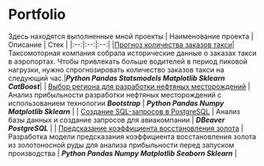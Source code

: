 # Portfolio
Здесь находятся выполненные мной проекты
| Наименование проекта | Описание | Стек |
|:--:|:--:|:--:|
|[Прогноз количества заказов такси](https://github.com/ziovov/Portfolio/tree/main/taxi)|Таксомоторная компания собрала исторические данные о заказах такси в аэропортах. Чтобы привлекать больше водителей в период пиковой нагрузки, нужно спрогнозировать количество заказов такси на следующий час.|***Python Pandas Statsmodels Matplotlib Sklearn CatBoost***|
| [Выбор региона для разработки нефтяных месторождений](https://github.com/ziovov/Portfolio/tree/main/oil_company) | Анализ прибыльности разработки нефтяных месторождений с использованием технологии ***Bootstrap*** | ***Python Pandas Numpy Matplotlib Sklearn*** |
| [Создание SQL-запросов в PostgreSQL](https://github.com/ziovov/Portfolio/tree/main/bookings) | Анализ базы данных и создание запросов для авиакомпании | ***DBeaver PostgreSQL*** |
| [Предсказание коэффициента восстановления золота](https://github.com/ziovov/Portfolio/tree/main/gold_recovery) | Разработка модели предсказания коэффициента восстановления золота из золотоносной руды для анализа прибыльности перед запуском производства | ***Python Pandas Numpy Matplotlib Seaborn Sklearn*** |
